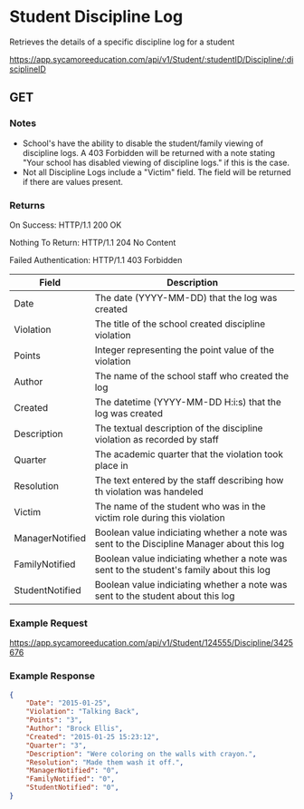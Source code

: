 # Student Discipline Log

Retrieves the details of a specific discipline log for a student

https://app.sycamoreeducation.com/api/v1/Student/:studentID/Discipline/:disciplineID

## GET

### Notes
- School's have the ability to disable the student/family viewing of discipline logs. A 403 Forbidden will be returned with a note stating "Your school has disabled viewing of discipline logs." if this is the case.
- Not all Discipline Logs include a "Victim" field. The field will be returned if there are values present.

### Returns

On Success: HTTP/1.1 200 OK

Nothing To Return: HTTP/1.1 204 No Content

Failed Authentication:  HTTP/1.1 403 Forbidden

| Field      | Description |
|------------|-------------|
| Date | The date (YYYY-MM-DD) that the log was created |
| Violation | The title of the school created discipline violation         |
| Points | Integer representing the point value of the violation |
| Author | The name of the school staff who created the log |
| Created | The datetime (YYYY-MM-DD H:i:s) that the log was created |
| Description | The textual description of the discipline violation as recorded by staff |
| Quarter | The academic quarter that the violation took place in |
| Resolution | The text entered by the staff describing how th violation was handeled |
| Victim | The name of the student who was in the victim role during this violation |
| ManagerNotified | Boolean value indiciating whether a note was sent to the Discipline Manager about this log |
| FamilyNotified | Boolean value indiciating whether a note was sent to the student's family about this log |
| StudentNotified | Boolean value indiciating whether a note was sent to the student about this log |

### Example Request

https://app.sycamoreeducation.com/api/v1/Student/124555/Discipline/3425676

### Example Response
```json
{
    "Date": "2015-01-25",
    "Violation": "Talking Back",
    "Points": "3",
    "Author": "Brock Ellis",
    "Created": "2015-01-25 15:23:12",
    "Quarter": "3",
    "Description": "Were coloring on the walls with crayon.",
    "Resolution": "Made them wash it off.",
    "ManagerNotified": "0",
    "FamilyNotified": "0",
    "StudentNotified": "0",
}
```

